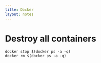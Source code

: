 ```yaml
---
title: Docker
layout: notes
---
```


# Destroy all containers
```
docker stop $(docker ps -a -q)
docker rm $(docker ps -a -q)
```
